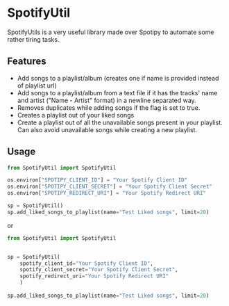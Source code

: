 # SpotifyUtil
SpotifyUtils is a very useful library made over Spotipy to automate some rather tiring tasks.

## Features
- Add songs to a playlist/album (creates one if name is provided instead of playlist url)
- Add songs to a playlist/album from a text file if it has the tracks' name and artist ("Name - Artist" format) in a newline separated way.
- Removes duplicates while adding songs if the flag is set to true.
- Creates a playlist out of your liked songs
- Create a playlist out of all the unavailable songs present in your playlist. Can also avoid unavailable songs while creating a new playlist.

## Usage
```python
from SpotifyUtil import SpotifyUtil

os.environ["SPOTIPY_CLIENT_ID"] = "Your Spotify Client ID"
os.environ["SPOTIPY_CLIENT_SECRET"] = "Your Spotify Client Secret"
os.environ["SPOTIPY_REDIRECT_URI"] = "Your Spotify Redirect URI"

sp = SpotifyUtil()
sp.add_liked_songs_to_playlist(name="Test Liked songs", limit=20)
```
or
```python
from SpotifyUtil import SpotifyUtil


sp = SpotifyUtil(
    spotify_client_id="Your Spotify Client ID",
    spotify_client_secret="Your Spotify Client Secret",
    spotify_redirect_uri="Your Spotify Redirect URI"
    )
    
sp.add_liked_songs_to_playlist(name="Test Liked songs", limit=20)
```